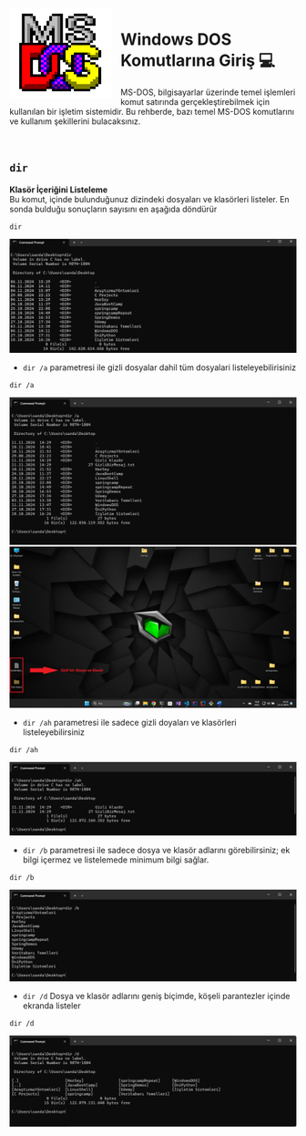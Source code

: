 
<img width="180" height="160" align="left" style="float: top-left; margin: 0 15px 0 0;" alt="MS-DOS logo" src="Images\msdos-logo.png">   

# Windows DOS Komutlarına Giriş 💻
<p>
  MS-DOS, bilgisayarlar üzerinde temel işlemleri komut satırında gerçekleştirebilmek için kullanılan bir işletim sistemidir. Bu rehberde, bazı temel MS-DOS komutlarını ve kullanım şekillerini bulacaksınız.
</p>

</br>

## `dir`

**Klasör İçeriğini Listeleme**  
Bu komut, içinde bulunduğunuz dizindeki dosyaları ve klasörleri listeler. En sonda bulduğu sonuçların sayısını en aşağıda döndürür

```dos
dir
```
![dir_komutu](Images/dir.png)


* `dir /a` parametresi ile gizli dosyalar dahil tüm dosyalari listeleyebilirisiniz

```dos
dir /a
```

![dir_komutu](Images/dira.png)
![dir_komutu](Images/diraD.png)

<!--dir a-->

* `dir /ah` parametresi ile sadece gizli doyaları ve klasörleri listeleyebilirsiniz

```dos
dir /ah
```
![dir_komutu](Images/dirah.png)

<!--dir b-->

* `dir /b` parametresi ile sadece dosya ve klasör adlarını görebilirsiniz; ek bilgi içermez ve listelemede minimum bilgi sağlar.

```dos
dir /b
```
![dir_komutu](Images/dirb.png)

<!--dir d-->

* `dir /d` Dosya ve klasör adlarını geniş biçimde, köşeli parantezler içinde ekranda listeler

```dos
dir /d
```
![dir_komutu](Images/dird.png)